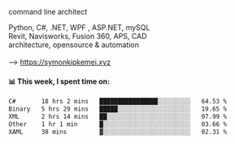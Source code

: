 command line architect

Python, C#, .NET, WPF , ASP.NET, mySQL <br>
Revit, Navisworks, Fusion 360, APS, CAD <br>
architecture, opensource & automation<br>
<br>
--> https://symonkipkemei.xyz

#### 📊 This week, I spent time on:
<!--START_SECTION:waka-->

```txt
C#       18 hrs 2 mins   ████████████████░░░░░░░░░   64.53 %
Binary   5 hrs 29 mins   █████░░░░░░░░░░░░░░░░░░░░   19.65 %
XML      2 hrs 14 mins   ██░░░░░░░░░░░░░░░░░░░░░░░   07.99 %
Other    1 hr 1 min      █░░░░░░░░░░░░░░░░░░░░░░░░   03.66 %
XAML     38 mins         ▓░░░░░░░░░░░░░░░░░░░░░░░░   02.31 %
```

<!--END_SECTION:waka-->
